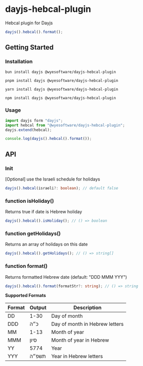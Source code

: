 # dayjs-hebcal-plugin

Hebcal plugin for Dayjs

```js
dayjs().hebcal().format();
```

## Getting Started

### Installation

```console
bun install dayjs @wyesoftware/dayjs-hebcal-plugin
```

```console
pnpm install dayjs @wyesoftware/dayjs-hebcal-plugin
```

```console
yarn install dayjs @wyesoftware/dayjs-hebcal-plugin
```

```console
npm install dayjs @wyesoftware/dayjs-hebcal-plugin
```

### Usage

```js
import dayjs form "dayjs";
import hebcal from "@wyesoftware/dayjs-hebcal-plugin";
dayjs.extend(hebcal);

console.log(dayjs().hebcal().format());
```

## API

### Init

[Optional] use the Israeli schedule for holidays

```ts
dayjs().hebcal(israeli?: boolean); // default false
```

### function isHoliday()

Returns true if date is Hebrew holiday

```js
dayjs().hebcal().isHoliday(); // () => boolean
```

### function getHolidays()

Returns an array of holidays on this date

```js
dayjs().hebcal().getHolidays(); // () => string[]
```

### function format()

Returns formatted Hebrew date (default: "DDD MMM YYY")

```ts
dayjs().hebcal().format(formatStr?: string); // () => string
```

**Supported Formats**

| Format | Output | Description                    |
| ------ | ------ | ------------------------------ |
| DD     | 1-30   | Day of month                   |
| DDD    | כ״ה    | Day of month in Hebrew letters |
| MM     | 1-13   | Month of year                  |
| MMM    | סיון   | Month of year in Hebrew        |
| YY     | 5774   | Year                           |
| YYY    | תשפ״ה  | Year in Hebrew letters         |
